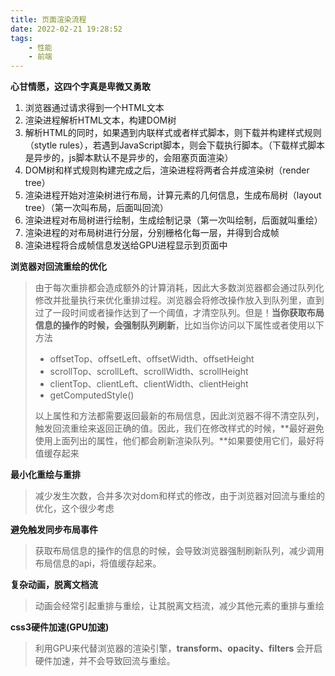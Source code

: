 ```yaml
---
title: 页面渲染流程
date: 2022-02-21 19:28:52
tags:
    - 性能
    - 前端
---
```

**心甘情愿，这四个字真是卑微又勇敢**
<!--more-->
1. 浏览器通过请求得到一个HTML文本
2. 渲染进程解析HTML文本，构建DOM树
3. 解析HTML的同时，如果遇到内联样式或者样式脚本，则下载并构建样式规则（stytle rules），若遇到JavaScript脚本，则会下载执行脚本。（下载样式脚本是异步的，js脚本默认不是异步的，会阻塞页面渲染）
4. DOM树和样式规则构建完成之后，渲染进程将两者合并成渲染树（render tree）
5. 渲染进程开始对渲染树进行布局，计算元素的几何信息，生成布局树（layout tree）（第一次叫布局，后面叫回流）
6. 渲染进程对布局树进行绘制，生成绘制记录（第一次叫绘制，后面就叫重绘）
7. 渲染进程的对布局树进行分层，分别栅格化每一层，并得到合成帧
8. 渲染进程将合成帧信息发送给GPU进程显示到页面中


**浏览器对回流重绘的优化**
> 由于每次重排都会造成额外的计算消耗，因此大多数浏览器都会通过队列化修改并批量执行来优化重排过程。浏览器会将修改操作放入到队列里，直到过了一段时间或者操作达到了一个阈值，才清空队列。但是！**当你获取布局信息的操作的时候，会强制队列刷新**，比如当你访问以下属性或者使用以下方法
>
> - offsetTop、offsetLeft、offsetWidth、offsetHeight
> - scrollTop、scrollLeft、scrollWidth、scrollHeight
> - clientTop、clientLeft、clientWidth、clientHeight
> - getComputedStyle()
>
> 以上属性和方法都需要返回最新的布局信息，因此浏览器不得不清空队列，触发回流重绘来返回正确的值。因此，我们在修改样式的时候，**最好避免使用上面列出的属性，他们都会刷新渲染队列。**如果要使用它们，最好将值缓存起来

**最小化重绘与重排**

> 减少发生次数，合并多次对dom和样式的修改，由于浏览器对回流与重绘的优化，这个很少考虑

**避免触发同步布局事件**

> 获取布局信息的操作的信息的时候，会导致浏览器强制刷新队列，减少调用布局信息的api，将值缓存起来。

**复杂动画，脱离文档流**

> 动画会经常引起重排与重绘，让其脱离文档流，减少其他元素的重排与重绘

**css3硬件加速(GPU加速)**

> 利用GPU来代替浏览器的渲染引擎，**transform、opacity、filters** 会开启硬件加速，并不会导致回流与重绘。
